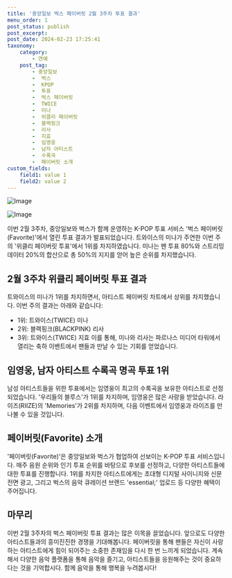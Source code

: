 ```yaml
---
title: '중앙일보 벅스 페이버릿 2월 3주차 투표 결과'
menu_order: 1
post_status: publish
post_excerpt: 
post_date: 2024-02-23 17:25:41
taxonomy:
    category:
        - 연예
    post_tag:
        - 중앙일보
        -  벅스
        -  KPOP
        -  투표
        -  벅스 페이버릿
        -  TWICE
        -  미나
        -  위클리 페이버릿
        -  블랙핑크
        -  리사
        -  지효
        -  임영웅
        -  남자 아티스트
        -  수록곡
        -  페이버릿 소개
custom_fields:
    field1: value 1
    field2: value 2
---
```


![Image](https://mimgnews.pstatic.net/image/025/2024/02/23/0003343170_001_20240223080101101.jpg?type=w540)

![Image](https://ssl.pstatic.net/mimgnews/image/025/2024/02/23/0003343170_002_20240223080101132.jpg?type=w540)

이번 2월 3주차, 중앙일보와 벅스가 함께 운영하는 K-POP 투표 서비스 '벅스 페이버릿(Favorite)'에서 열린 투표 결과가 발표되었습니다. 트와이스의 미나가 주연한 이번 주의 '위클리 페이버릿 투표'에서 1위를 차지하였습니다. 미나는 펜 투표 80%와 스트리밍 데이터 20%의 합산으로 총 50%의 지지를 얻어 높은 순위를 차지했습니다. 
## 2월 3주차 위클리 페이버릿 투표 결과
트와이스의 미나가 1위를 차지하면서, 아티스트 페이버릿 차트에서 상위를 차지했습니다. 이번 주의 결과는 아래와 같습니다:
- 1위: 트와이스(TWICE) 미나
- 2위: 블랙핑크(BLACKPINK) 리사
- 3위: 트와이스(TWICE) 지효
이를 통해, 미나와 리사는 파르나스 미디어 타워에서 열리는 축하 이벤트에서 팬들과 만날 수 있는 기회를 얻었습니다.
## 임영웅, 남자 아티스트 수록곡 명곡 투표 1위
남성 아티스트들을 위한 투표에서는 임영웅이 최고의 수록곡을 보유한 아티스트로 선정되었습니다. '우리들의 블루스'가 1위를 차지하며, 임영웅은 많은 사랑을 받았습니다. 라이즈(RIIZE)의 'Memories'가 2위를 차지하며, 다음 이벤트에서 임영웅과 라이즈를 만나볼 수 있을 것입니다.
## 페이버릿(Favorite) 소개
'페이버릿(Favorite)'은 중앙일보와 벅스가 협업하여 선보이는 K-POP 투표 서비스입니다. 매주 음원 순위와 인기 투표 순위를 바탕으로 후보를 선정하고, 다양한 아티스트들에 대한 투표를 진행합니다. 1위를 차지한 아티스트에게는 초대형 디지털 사이니지와 신문 전면 광고, 그리고 벅스의 음악 큐레이션 브랜드 'essential;' 업로드 등 다양한 혜택이 주어집니다.
## 마무리
이번 2월 3주차의 벅스 페이버릿 투표 결과는 많은 이목을 끌었습니다. 앞으로도 다양한 아티스트들과의 흥미진진한 경쟁을 기대해봅니다. 페이버릿을 통해 팬들은 자신이 사랑하는 아티스트에게 힘이 되어주는 소중한 존재임을 다시 한 번 느끼게 되었습니다. 계속해서 다양한 음악 플랫폼을 통해 음악을 즐기고, 아티스트들을 응원해주는 것이 중요하다는 것을 기억합시다. 함께 음악을 통해 행복을 누려봅시다!

